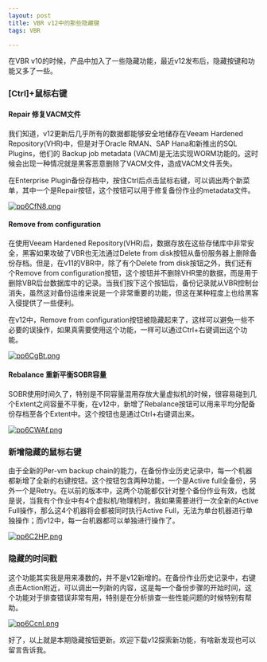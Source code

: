 ```yaml
---
layout: post
title: VBR v12中的那些隐藏键
tags: VBR

---
```


在VBR v10的时候，产品中加入了一些隐藏功能，最近v12发布后，隐藏按键和功能又多了一些。

### [Ctrl]+鼠标右键

#### Repair 修复VACM文件

我们知道，v12更新后几乎所有的数据都能够安全地储存在Veeam Hardened Repository(VHR)中，但是对于Oracle RMAN、SAP Hana和新推出的SQL Plugins，他们的 Backup job metadata (VACM)是无法实现WORM功能的。这时候会出现一种情况就是黑客恶意删除了VACM文件，造成VACM文件丢失。

在Enterprise Plugin备份存档中，按住Ctrl后点击鼠标右键，可以调出两个新菜单，其中一个是Repair按钮，这个按钮可以用于修复备份作业的metadata文件。

[![pp6CfN8.png](https://s1.ax1x.com/2023/03/28/pp6CfN8.png)](https://imgse.com/i/pp6CfN8)

#### Remove from configuration

在使用Veeam Hardened Repository(VHR)后，数据存放在这些存储库中非常安全，黑客如果攻破了VBR也无法通过Delete from disk按钮从备份服务器上删除备份存档。但是，在v11的VBR中，除了有个Delete from disk按钮之外，我们还有个Remove from configuration按钮，这个按钮并不删除VHR里的数据，而是用于删除VBR后台数据库中的记录。当我们按下这个按钮后，备份记录就从VBR控制台消失，虽然这对备份运维来说是一个非常重要的功能，但这在某种程度上也给黑客入侵提供了一些便利。

在v12中，Remove from configuration按钮被隐藏起来了，这样可以避免一些不必要的误操作，如果真需要使用这个功能，一样可以通过Ctrl+右键调出这个功能。

[![pp6CgBt.png](https://s1.ax1x.com/2023/03/28/pp6CgBt.png)](https://imgse.com/i/pp6CgBt)



#### Rebalance 重新平衡SOBR容量

SOBR使用时间久了，特别是不同容量混用存放大量虚拟机的时候，很容易碰到几个Extent之间容量不平衡，在v12中，新增了Rebalance按钮可以用来平均分配备份存档至各个Extent中。这个按钮也是通过Ctrl+右键调出来。

[![pp6CWAf.png](https://s1.ax1x.com/2023/03/28/pp6CWAf.png)](https://imgse.com/i/pp6CWAf)

### 新增隐藏的鼠标右键

由于全新的Per-vm backup chain的能力，在备份作业历史记录中，每一个机器都新增了全新的右键按钮。这个按钮包含两种功能，一个是Active full全备份，另外一个是Retry。在以前的版本中，这两个功能都仅针对整个备份作业有效，也就是说，当我有个作业中有4个虚拟机/物理机时，我如果需要进行一次全新的Active Full操作，那么这4个机器将会都被同时执行Active Full，无法为单台机器进行单独操作；而v12中，每一台机器都可以单独进行操作了。

[![pp6C2HP.png](https://s1.ax1x.com/2023/03/28/pp6C2HP.png)](https://imgse.com/i/pp6C2HP)

### 隐藏的时间戳

这个功能其实我是用来凑数的，并不是v12新增的。在备份作业历史记录中，右键点击Action附近，可以调出一列新的内容，这是每一个备份步骤的开始时间，这个功能对于排查错误非常有用，特别是在分析排查一些性能问题的时候特别有帮助。

[![pp6CcnI.png](https://s1.ax1x.com/2023/03/28/pp6CcnI.png)](https://imgse.com/i/pp6CcnI)

好了，以上就是本期隐藏按钮更新。欢迎下载v12探索新功能，有啥新发现也可以留言告诉我。

